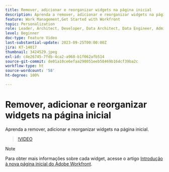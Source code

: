 ```yaml
---
title: Remover, adicionar e reorganizar widgets na página inicial
description: Aprenda a remover, adicionar e reorganizar widgets na página inicial.
feature: Work Management,Get Started with Workfront
topic: Personalization
role: Leader, Architect, Developer, Data Architect, Data Engineer, Admin, User
level: Beginner
doc-type: Feature Video
last-substantial-update: 2023-09-25T00:00:00Z
jira: KT-14017
thumbnail: 3424529.jpeg
exl-id: c4e26745-7fdb-4ca2-a968-b1f062afb514
source-git-commit: de01a10ce6efaa298051eeb58469b16dcf39ba2c
workflow-type: ht
source-wordcount: '58'
ht-degree: 100%

---
```


# Remover, adicionar e reorganizar widgets na página inicial

Aprenda a remover, adicionar e reorganizar widgets na página inicial.

>[!VIDEO](https://video.tv.adobe.com/v/3448978/?quality=12&learn=on&enablevpops&captions=por_br)


>[!NOTE]
>
> Para obter mais informações sobre cada widget, acesse o artigo [Introdução à nova página inicial do Adobe Workfront](https://experienceleague.adobe.com/docs/workfront/using/basics/home/new-home/get-started-with-new-home.html?lang=pt-BR).

